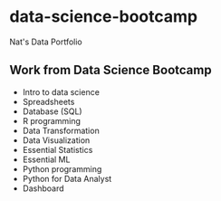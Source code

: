 # data-science-bootcamp
Nat's Data Portfolio 

## Work from Data Science Bootcamp 
- Intro to data science
- Spreadsheets
- Database (SQL)
- R programming
- Data Transformation
- Data Visualization
- Essential Statistics
- Essential ML
- Python programming
- Python for Data Analyst
- Dashboard

